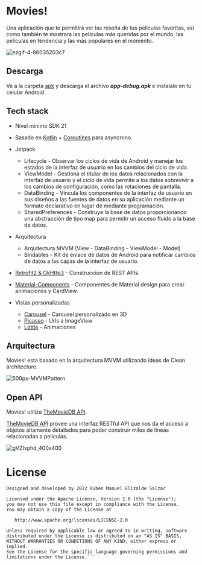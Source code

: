 # Movies!

Una aplicación que te permitirá ver las reseña de tus películas favoritas, así como también te mostrara las películas más queridas por el mundo, las películas en tendencia y las más populares en el momento.

![ezgif-4-86035203c7](https://user-images.githubusercontent.com/70008618/185739284-de16c391-0902-4492-84b7-3c21e08e0532.gif)

## Descarga
Ve a la carpeta [apk](https://github.com/RubenElizalde-Dev/MoviesApp/tree/main/apk) y descarga el archivo ***app-debug.apk*** e instalalo en tu celular Android.

## Tech stack
- Nivel minimo SDK 21
- Basado en [Kotlin](https://kotlinlang.org/) + [Coroutines](https://github.com/Kotlin/kotlinx.coroutines) para asyncrono.

- Jetpack
    - Lifecycle - Observar los ciclos de vida de Android y manejar los 
      estados de la interfaz de usuario en los cambios del ciclo de 
      vida.
    - ViewModel - Gestiona el titular de los datos relacionados con la 
      interfaz de usuario y el ciclo de vida permite a los
      datos sobrevivir a los cambios de configuración, como las 
      rotaciones 
      de pantalla.
    - DataBinding - Vincula los componentes de la interfaz de usuario en 
      sus 
      diseños a las fuentes de datos en su aplicación mediante un 
      formato 
      declarativo en lugar de mediante programación.
    - SharedPreferences - Construye la base de datos 
      proporcionando una abstracción
      de tipo map para permitir un acceso fluido a la base de datos.

- Arquitectura

  - Arquitectura MVVM (View - DataBinding - ViewModel - Model)
  - Bindables - Kit de enlace de datos de Android para notificar cambios de datos a las capas de la interfaz de usuario.

- [Retrofit2 & OkHttp3](https://github.com/square/retrofit) - Construccion de REST APIs.

- [Material-Components](https://github.com/material-components/material-components-android) - Componentes de Material design para crear animaciones y CardView.

- Vistas personalizadas
   - [Carousel](https://github.com/sparrow007/CarouselRecyclerview) - Carousel personalizado en 3D
   - [Picasso](https://github.com/square/picasso) - Urls a ImageView
   - [Lottie](https://github.com/airbnb/lottie-android) - Animaciones 

## Arquitectura
Movies! esta basado en la arquitectura MVVM utilizando ideas de Clean architecture.

![500px-MVVMPattern](https://user-images.githubusercontent.com/70008618/185739962-87e177c3-f6c6-4a98-a605-bb5249c2b215.png)

## Open API
Movies! utiliza [TheMovieDB API](https://developers.themoviedb.org/3/getting-started/introduction).

[TheMovieDB API](https://developers.themoviedb.org/3/getting-started/introduction) provee una interfaz RESTful API que nos da el acceso a objetos altamente detallados para poder construir miles de lineas relacionadas a peliculas.

![gVZIvphd_400x400](https://user-images.githubusercontent.com/70008618/185739976-724cb851-fabf-4ff4-a4c7-592c59f7337c.jpg)

# License
```
Designed and developed by 2022 Ruben Manuel Elizalde Salzar

Licensed under the Apache License, Version 2.0 (the "License");
you may not use this file except in compliance with the License.
You may obtain a copy of the License at

   http://www.apache.org/licenses/LICENSE-2.0

Unless required by applicable law or agreed to in writing, software
distributed under the License is distributed on an "AS IS" BASIS,
WITHOUT WARRANTIES OR CONDITIONS OF ANY KIND, either express or implied.
See the License for the specific language governing permissions and
limitations under the License.```
